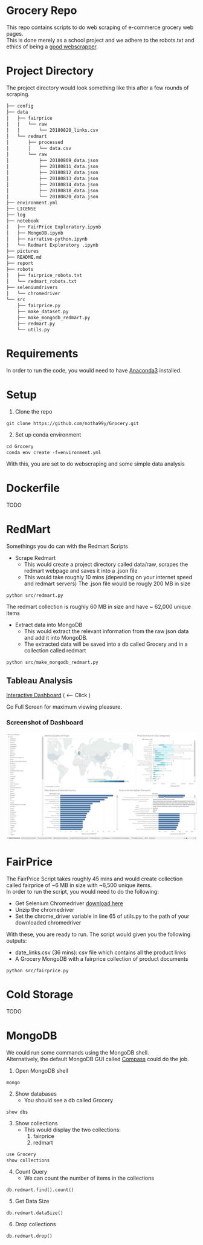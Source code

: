 # Grocery Repo
This repo contains scripts to do web scraping of e-commerce grocery web pages. <br>
This is done merely as a school project and we adhere to the robots.txt and ethics of being a [good webscrapper](https://towardsdatascience.com/ethics-in-web-scraping-b96b18136f01). <br>

# Project Directory
The project directory would look something like this after a few rounds of scraping.

```
├── config
├── data
│   ├── fairprice
│   │   └── raw
│   │       └── 20180820_links.csv
│   └── redmart
│       ├── processed
│       │   └── data.csv
│       └── raw
│           ├── 20180809_data.json
│           ├── 20180811_data.json
│           ├── 20180812_data.json
│           ├── 20180813_data.json
│           ├── 20180814_data.json
│           ├── 20180818_data.json
│           └── 20180820_data.json
├── environment.yml
├── LICENSE
├── log
├── notebook
│   ├── FairPrice Exploratory.ipynb
│   ├── MongoDB.ipynb
│   ├── narrative-python.ipynb
│   └── Redmart Exploratory .ipynb
├── pictures
├── README.md
├── report
├── robots
│   ├── fairprice_robots.txt
│   └── redmart_robots.txt
├── seleniumdrivers
│   └── chromedriver
└── src
    ├── fairprice.py
    ├── make_dataset.py
    ├── make_mongodb_redmart.py
    ├── redmart.py
    └── utils.py

```

# Requirements
In order to run the code, you would need to have [Anaconda3](https://www.anaconda.com/download/) installed. 

# Setup
1. Clone the repo
```
git clone https://github.com/notha99y/Grocery.git
```
2. Set up conda environment
```
cd Grocery
conda env create -f=environment.yml
```

With this, you are set to do webscraping and some simple data analysis

# Dockerfile
TODO

# RedMart
Somethings you do can with the Redmart Scripts

- Scrape Redmart 
    - This would create a project directory called data/raw, scrapes the redmart webpage and saves it into a .json file
    - This would take roughly 10 mins (depending on your internet speed and redmart servers) The .json file would be rougly 200 MB in size
```
python src/redmart.py
```
The redmart collection is roughly 60 MB in size and have ~ 62,000 unique items
- Extract data into MongoDB
    - This would extract the relevant information from the raw json data and add it into MongoDB. 
    - The extracted data will be saved into a db called Grocery and in a collection called redmart
```
python src/make_mongodb_redmart.py
```
## Tableau Analysis
[Interactive Dashboard](https://tinyurl.com/redmart-MILE) ( <-- Click )

Go Full Screen for maximum viewing pleasure.

### Screenshot of Dashboard
![redmart_analysis](pictures/redmart_dashboard.jpg)


# FairPrice
The FairPrice Script takes roughly 45 mins and would create collection called fairprice of ~6 MB in size with ~6,500 unique items. <br>
In order to run the script, you would need to do the following:
- Get Selenium Chromedriver [download here](https://chromedriver.storage.googleapis.com/index.html?path=2.41/)
- Unzip the chromedriver
- Set the chrome_driver variable in line 65 of utils.py to the path of your downloaded chromedriver

With these, you are ready to run. The script would given you the following outputs:
- date_links.csv (36 mins): csv file which contains all the product links 
- A Grocery MongoDB with a fairprice collection of product documents

```
python src/fairprice.py
```

# Cold Storage
TODO

# MongoDB
We could run some commands using the MongoDB shell. <br> Alternatively, the default MongoDB GUI called [Compass](https://www.mongodb.com/download-center?jmp=hero#compass) could do the job.  
1. Open MongoDB shell
```
mongo
```
2. Show databases
    - You should see a db called Grocery
```
show dbs
```

3. Show collections
    - This would display the two collections:
        1. fairprice
        2. redmart
```
use Grocery
show collections
```

4. Count Query
    - We can count the number of items in the collections
```
db.redmart.find().count()
```

5. Get Data Size
```
db.redmart.dataSize()
```

6. Drop collections
```
db.redmart.drop()
```
